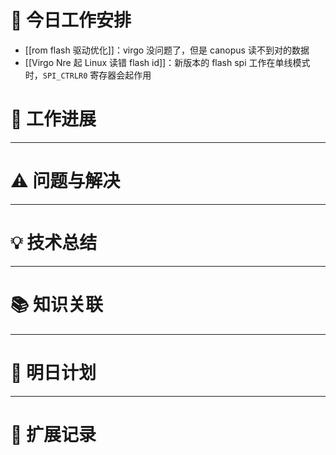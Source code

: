



# **🔧 今日工作安排**
- [[rom flash 驱动优化]]：virgo 没问题了，但是 canopus 读不到对的数据
- [[Virgo Nre 起 Linux 读错 flash id]]：新版本的 flash spi 工作在单线模式时，`SPI_CTRLR0` 寄存器会起作用


# **📌 工作进展**



---

# **⚠️ 问题与解决**


---

# **💡 技术总结**


---

# **📚 知识关联**


---
# **📌 明日计划**


---

# **💬 扩展记录**



